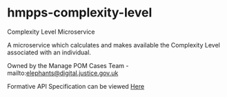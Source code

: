 # hmpps-complexity-level
Complexity Level Microservice

A microservice which calculates and makes available the Complexity Level associated with an individual.

Owned by the Manage POM Cases Team - mailto:elephants@digital.justice.gov.uk 

Formative API Specification can be viewed [Here](https://editor.swagger.io/?url=https://raw.githack.com/ministryofjustice/hmpps-complexity-level/main/Complexity%20Level%20API%20Specification.yaml)

